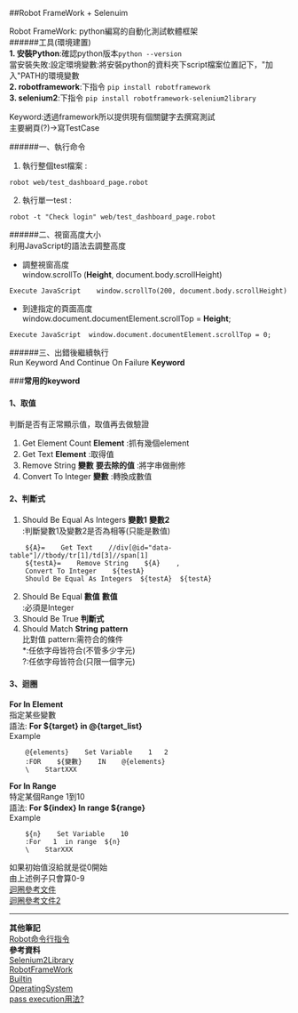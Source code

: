 ##Robot FrameWork + Selenuim    

Robot FrameWork: python編寫的自動化測試軟體框架   
######工具(環境建置)     
**1. 安裝Python**:確認python版本```python --version```    
當安裝失敗:設定環境變數:將安裝python的資料夾下script檔案位置記下，"加入"PATH的環境變數  
**2. robotframework**:下指令 ```pip install robotframework```   
**3. selenium2**:下指令 ```pip install robotframework-selenium2library```  

Keyword:透過framework所以提供現有個關鍵字去撰寫測試   
主要網頁(?)->寫TestCase   

######一、執行命令   
1. 執行整個test檔案 :   
```
robot web/test_dashboard_page.robot
```

2. 執行單一test :   
```
robot -t "Check login" web/test_dashboard_page.robot
```

######二、視窗高度大小  
利用JavaScript的語法去調整高度   
* 調整視窗高度  
window.scrollTo (**Height**, document.body.scrollHeight)  
```
Execute JavaScript    window.scrollTo(200, document.body.scrollHeight)
```  
* 到達指定的頁面高度   
window.document.documentElement.scrollTop = **Height**;  
``` 
Execute JavaScript  window.document.documentElement.scrollTop = 0;   
```

######三、出錯後繼續執行  
  Run Keyword And Continue On Failure  **Keyword**   

###**常用的keyword**   
#### 1、取值  
判斷是否有正常顯示值，取值再去做驗證  
1. Get Element Count **Element**  :抓有幾個element  
2. Get Text **Element**  :取得值 
3. Remove String  **變數**  **要去除的值**  :將字串做刪修
4. Convert To Integer **變數** :轉換成數值   

#### 2、判斷式   
1. Should Be Equal As Integers  **變數1**  **變數2**   
   :判斷變數1及變數2是否為相等(只能是數值)   

```
    ${A}=    Get Text    //div[@id="data-table"]//tbody/tr[1]/td[3]//span[1]
    ${testA}=    Remove String    ${A}    ,
    Convert To Integer    ${testA}
    Should Be Equal As Integers  ${testA}  ${testA}
```
2. Should Be Equal  **數值**  **數值**   
   :必須是Integer   
3. Should Be True    **判斷式**
4. Should Match  **String**  **pattern**   
比對值 pattern:需符合的條件  
*:任依字母皆符合(不管多少字元)  
?:任依字母皆符合(只限一個字元) 

#### 3、迴圈    
**For In Element**   
指定某些變數   
語法: **For ${target} in @{target_list}**   
Example  

```
    @{elements}    Set Variable    1   2
    :FOR    ${變數}    IN    @{elements}
    \    StartXXX
```    
**For In Range**  
特定某個Range 1到10  
語法: **For ${index} In range ${range}**  
Example  
```
    ${n}    Set Variable    10
    :For   1  in range  ${n}
    \    StarXXX 
```
如果初始值沒給就是從0開始  
由上述例子只會算0-9     
[迴圈參考文件](http://robotframework.org/robotframework/latest/RobotFrameworkUserGuide.html#for-loops)   
[迴圈參考文件2](https://tonylin.idv.tw/dokuwiki/doku.php/rf:rf:for_loop)

---
**其他筆記**   
[Robot命令行指令](https://www.itread01.com/content/1552567083.html)  
**參考資料**   
[Selenium2Library](http://robotframework.org/Selenium2Library/Selenium2Library.html)   
[RobotFrameWork](http://robotframework.org/robotframework/)   
[Builtin](http://robotframework.org/robotframework/latest/libraries/BuiltIn.html)  
[OperatingSystem](http://robotframework.org/robotframework/latest/libraries/OperatingSystem.html)  
[pass execution用法?](https://github.com/robotframework/robotframework/blob/master/atest/testdata/running/pass_execution.robot#L223)  
